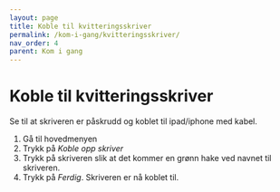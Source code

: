 ```yaml
---
layout: page
title: Koble til kvitteringsskriver
permalink: /kom-i-gang/kvitteringsskriver/
nav_order: 4
parent: Kom i gang
---
```


# Koble til kvitteringsskriver 

Se til at skriveren er påskrudd og koblet til ipad/iphone med kabel.

1. Gå til hovedmenyen
2. Trykk på _Koble opp skriver_
3. Trykk på skriveren slik at det kommer en grønn hake ved navnet til skriveren.
4. Trykk på _Ferdig_. Skriveren er nå koblet til.

